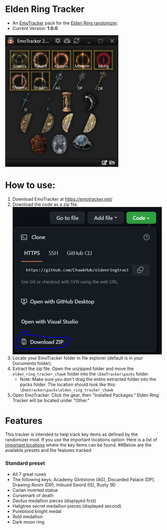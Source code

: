 # Elden Ring Tracker
- An [EmoTracker](https://emotracker.net/) pack for the [Elden Ring randomizer](https://www.nexusmods.com/eldenring/mods/428).
- Current Version: **1.0.0**
<img src="https://raw.githubusercontent.com/ChawkHub/eldenringtracker/master/emotracker.PNG">

# How to use:
1. Download EmoTracker at https://emotracker.net/
2. Download the code as a zip file. <img src="https://raw.githubusercontent.com/ChawkHub/eldenringtracker/master/download.PNG">
3. Locate your EmoTracker folder in file explorer (default is in your Documents folder).
4. Extract the zip file. Open the unzipped folder and move the `elden_ring_tracker_chawk` folder into the `\EmoTracker\packs` folder. 
   - Note: Make sure you don't drag the entire extracted folder into the packs folder. The location should look like this: `\Emotracker\packs\elden_ring_tracker_chawk` 
5. Open EmoTracker. Click the gear, then "Installed Packages." Elden Ring Tracker will be located under "Other."

# Features
This tracker is intended to help track key items as defined by the randomizer mod. 
If you use the important locations option: Here is a list of [important locations](https://www.nexusmods.com/eldenring/articles/43) where the key items can be found.
##Below are the available presets and the features tracked
### Standard preset
- All 7 great runes
- The following keys: Academy Glintstone (AG), Discarded Palace (DP), Drawing-Room (DR), Imbued Sword (IS), Rusty (R)
- Carian inverted statue
- Cursemark of death
- Dectus medallion pieces (displayed first)
- Haligtree secret medallion pieces (displayed second)
- Pureblood knight medal
- Rold medallion
- Dark moon ring

